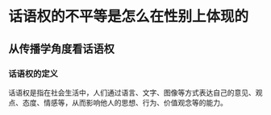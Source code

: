 # 话语权的不平等是怎么在性别上体现的

## 从传播学角度看话语权

### 话语权的定义

话语权是指在社会生活中，人们通过语言、文字、图像等方式表达自己的意见、观点、态度、情感等，从而影响他人的思想、行为、价值观念等的能力。